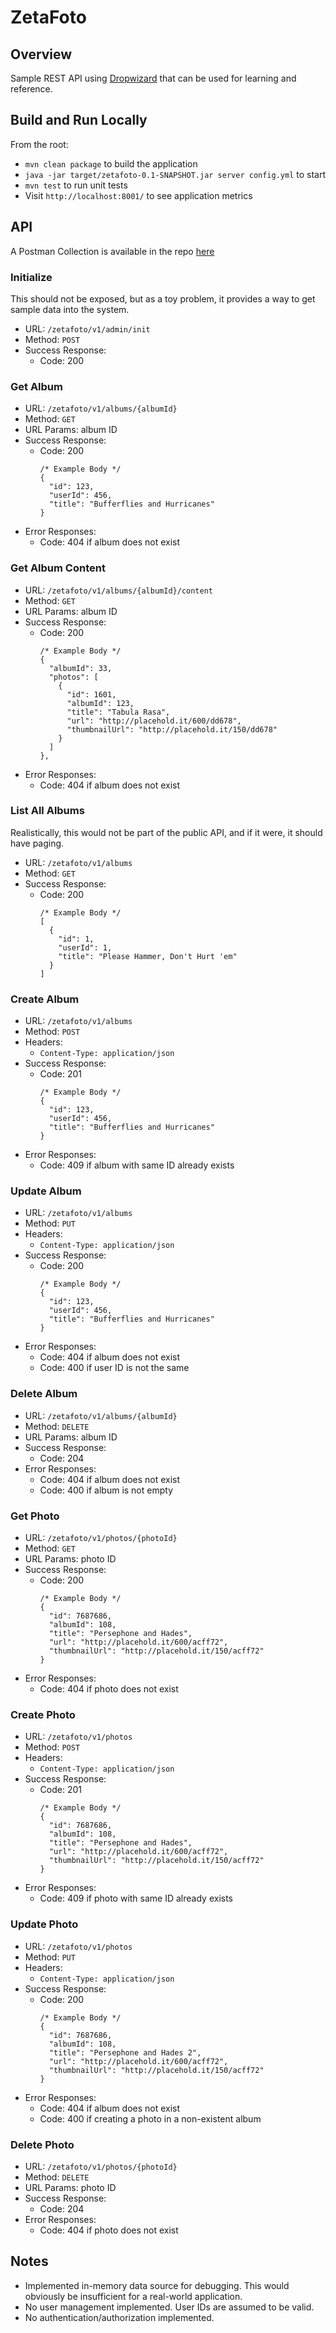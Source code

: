 # ZetaFoto

Overview
--------

Sample REST API using [Dropwizard](http://www.dropwizard.io/) that can be used for
learning and reference.

Build and Run Locally
---------------------

From the root:
* `mvn clean package` to build the application
* `java -jar target/zetafoto-0.1-SNAPSHOT.jar server config.yml` to start
* `mvn test` to run unit tests
* Visit `http://localhost:8001/` to see application metrics

API
---

A Postman Collection is available in the repo [here](tools/postman/zetafoto.postman_collection)

### Initialize
This should not be exposed, but as a toy problem, it provides a way to get sample
data into the system.
* URL: `/zetafoto/v1/admin/init`
* Method: `POST`
* Success Response:
  * Code: 200

### Get Album
* URL: `/zetafoto/v1/albums/{albumId}`
* Method: `GET`
* URL Params: album ID
* Success Response:
  * Code: 200
    ```
    /* Example Body */
    {
      "id": 123,
      "userId": 456,
      "title": "Bufferflies and Hurricanes"
    }
    ```
* Error Responses:
  * Code: 404 if album does not exist

### Get Album Content
* URL: `/zetafoto/v1/albums/{albumId}/content`
* Method: `GET`
* URL Params: album ID
* Success Response:
  * Code: 200
    ```
    /* Example Body */
    {
      "albumId": 33,
      "photos": [
        {
          "id": 1601,
          "albumId": 123,
          "title": "Tabula Rasa",
          "url": "http://placehold.it/600/dd678",
          "thumbnailUrl": "http://placehold.it/150/dd678"
        }
      ]
    },
    ```
* Error Responses:
  * Code: 404 if album does not exist

### List All Albums
Realistically, this would not be part of the public API, and if it were,
it should have paging.
* URL: `/zetafoto/v1/albums`
* Method: `GET`
* Success Response:
  * Code: 200
    ```
    /* Example Body */
    [
      {
        "id": 1,
        "userId": 1,
        "title": "Please Hammer, Don't Hurt 'em"
      }
    ]
    ```

### Create Album
* URL: `/zetafoto/v1/albums`
* Method: `POST`
* Headers:
  * `Content-Type: application/json`
* Success Response:
  * Code: 201
    ```
    /* Example Body */
    {
      "id": 123,
      "userId": 456,
      "title": "Bufferflies and Hurricanes"
    }
    ```
* Error Responses:
  * Code: 409 if album with same ID already exists

### Update Album
* URL: `/zetafoto/v1/albums`
* Method: `PUT`
* Headers:
  * `Content-Type: application/json`
* Success Response:
  * Code: 200
    ```
    /* Example Body */
    {
      "id": 123,
      "userId": 456,
      "title": "Bufferflies and Hurricanes"
    }
    ```
* Error Responses:
  * Code: 404 if album does not exist
  * Code: 400 if user ID is not the same

### Delete Album
* URL: `/zetafoto/v1/albums/{albumId}`
* Method: `DELETE`
* URL Params: album ID
* Success Response:
  * Code: 204
* Error Responses:
  * Code: 404 if album does not exist
  * Code: 400 if album is not empty

### Get Photo
* URL: `/zetafoto/v1/photos/{photoId}`
* Method: `GET`
* URL Params: photo ID
* Success Response:
  * Code: 200
    ```
    /* Example Body */
    {
      "id": 7687686,
      "albumId": 108,
      "title": "Persephone and Hades",
      "url": "http://placehold.it/600/acff72",
      "thumbnailUrl": "http://placehold.it/150/acff72"
    }
    ```
* Error Responses:
  * Code: 404 if photo does not exist

### Create Photo
* URL: `/zetafoto/v1/photos`
* Method: `POST`
* Headers:
  * `Content-Type: application/json`
* Success Response:
  * Code: 201
    ```
    /* Example Body */
    {
      "id": 7687686,
      "albumId": 108,
      "title": "Persephone and Hades",
      "url": "http://placehold.it/600/acff72",
      "thumbnailUrl": "http://placehold.it/150/acff72"
    }
    ```
* Error Responses:
  * Code: 409 if photo with same ID already exists

### Update Photo
* URL: `/zetafoto/v1/photos`
* Method: `PUT`
* Headers:
  * `Content-Type: application/json`
* Success Response:
  * Code: 200
    ```
    /* Example Body */
    {
      "id": 7687686,
      "albumId": 108,
      "title": "Persephone and Hades 2",
      "url": "http://placehold.it/600/acff72",
      "thumbnailUrl": "http://placehold.it/150/acff72"
    }
    ```
* Error Responses:
  * Code: 404 if album does not exist
  * Code: 400 if creating a photo in a non-existent album

### Delete Photo
* URL: `/zetafoto/v1/photos/{photoId}`
* Method: `DELETE`
* URL Params: photo ID
* Success Response:
  * Code: 204
* Error Responses:
  * Code: 404 if photo does not exist

Notes
-----

* Implemented in-memory data source for debugging. This would obviously be
  insufficient for a real-world application.
* No user management implemented. User IDs are assumed to be valid.
* No authentication/authorization implemented.